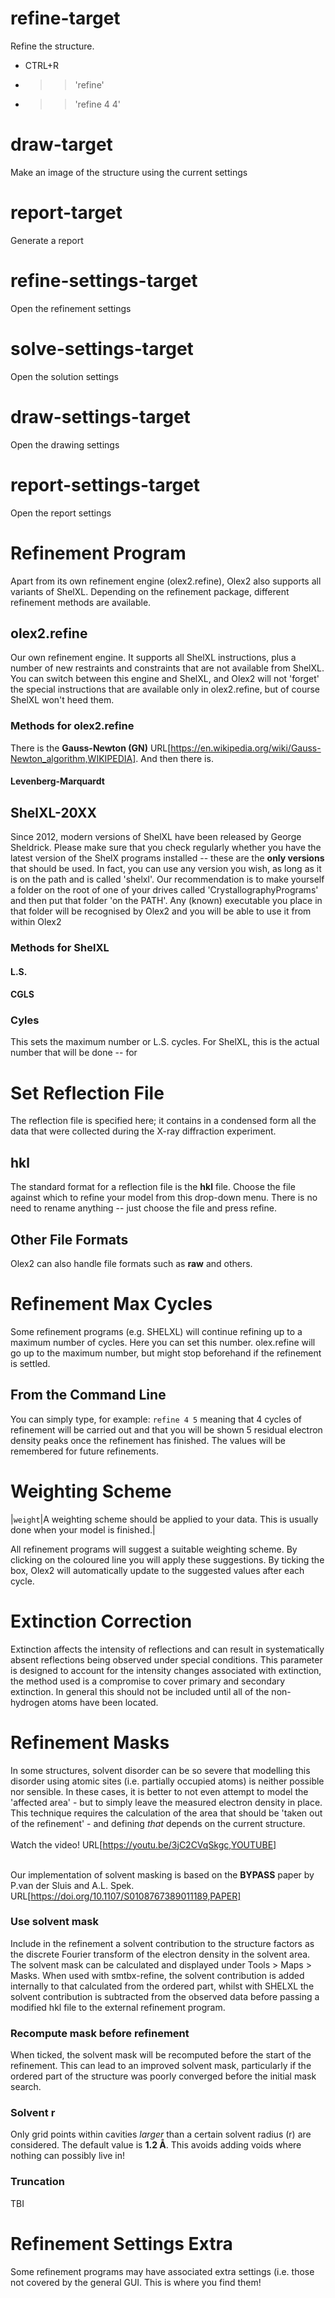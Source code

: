# refine-target
Refine the structure.
- CTRL+R
- >>'refine'
- >>'refine 4 4'


# draw-target
Make an image of the structure using the current settings


# report-target
Generate a report


# refine-settings-target
Open the refinement settings


# solve-settings-target
Open the solution settings


# draw-settings-target
Open the drawing settings


# report-settings-target
Open the report settings


# Refinement Program
Apart from its own refinement engine (olex2.refine), Olex2 also supports all variants of ShelXL. Depending on the refinement package, different refinement methods are available.

## olex2.refine
Our own refinement engine. It supports all ShelXL instructions, plus a number of new restraints and constraints that are not available from ShelXL. You can switch between this engine and ShelXL, and Olex2 will not 'forget' the special instructions that are available only in olex2.refine, but of course ShelXL won't heed them.

### Methods for olex2.refine

There is the **Gauss-Newton (GN)** URL[https://en.wikipedia.org/wiki/Gauss-Newton_algorithm,WIKIPEDIA]. And then there is.

#### Levenberg-Marquardt

## ShelXL-20XX
Since 2012, modern versions of ShelXL have been released by George Sheldrick. Please make sure that you check regularly whether you have the latest version of the ShelX programs installed -- these are the **only versions** that should be used. In fact, you can use any version you wish, as long as it is on the path and is called 'shelxl'. Our recommendation is to make yourself a folder on the root of one of your drives called 'CrystallographyPrograms' and then put that folder 'on the PATH'. Any (known) executable you place in that folder will be recognised by Olex2 and you will be able to use it from within Olex2

### Methods for ShelXL

#### L.S.

#### CGLS

### Cyles
This sets the maximum number or L.S. cycles. For ShelXL, this is the actual number that will be done -- for 


# Set Reflection File
The reflection file is specified here; it contains in a condensed form all the data that were collected during the X-ray diffraction experiment.

## hkl
The standard format for a reflection file is the **hkl** file. Choose the file against which to refine your model from this drop-down menu. There is no need to rename anything -- just choose the file and press refine.

## Other File Formats
Olex2 can also handle file formats such as **raw** and others.


# Refinement Max Cycles
Some refinement programs (e.g. SHELXL) will continue refining up to a maximum number of cycles. Here you can set this number. olex.refine will go up to the maximum number, but might stop beforehand if the refinement is settled.

## From the Command Line
You can simply type, for example:
`refine 4 5`
meaning that 4 cycles of refinement will be carried out and that you will be shown 5 residual electron density peaks once the refinement has finished. The values will be remembered for future refinements.


# Weighting Scheme
|`weight`|A weighting scheme should be applied to your data. This is usually done when your model is finished.|

All refinement programs will suggest a suitable weighting scheme. By clicking on the coloured line you will apply these suggestions. By ticking the box, Olex2 will automatically update to the suggested values after each cycle.


# Extinction Correction
Extinction affects the intensity of reflections and can result in systematically absent reflections being observed under special conditions. This parameter is designed to account for the intensity changes associated with extinction, the method used is a compromise to cover primary and secondary extinction. In general this should not be included until all of the non-hydrogen atoms have been located.


# Refinement Masks
In some structures, solvent disorder can be so severe that modelling this disorder using atomic sites (i.e. partially occupied atoms) is neither possible nor sensible. In these cases, it is better to not even attempt to model the 'affected area' - but to simply leave the measured electron density in place. This technique requires the calculation of the area that should be 'taken out of the refinement' - and defining *that* depends on the current structure.
<br>
<br>
Watch the video! URL[https://youtu.be/3jC2CVqSkgc,YOUTUBE]
<br>
<br>

Our implementation of solvent masking is based on the **BYPASS** paper by P.van der Sluis and A.L. Spek.
URL[https://doi.org/10.1107/S0108767389011189,PAPER]

### Use solvent mask
Include in the refinement a solvent contribution to the structure factors as the discrete Fourier transform of the electron density in the solvent area. The solvent mask can be calculated and displayed under Tools > Maps > Masks. When used with smtbx-refine, the solvent contribution is added internally to that calculated from the ordered part, whilst with SHELXL the solvent contribution is subtracted from the observed data before passing a modified hkl file to the external refinement program.

### Recompute mask before refinement
When ticked, the solvent mask will be recomputed before the start of the refinement. This can lead to an improved solvent mask, particularly if the ordered part of the structure was poorly converged before the initial mask search.

### Solvent r
Only grid points within cavities _larger_ than a certain solvent radius (r) are considered. The default value is **1.2 &Aring;**. This avoids adding voids where nothing can possibly live in!

### Truncation
TBI


# Refinement Settings Extra
Some refinement programs may have associated extra settings (i.e. those not covered by the general GUI. This is where you find them!

